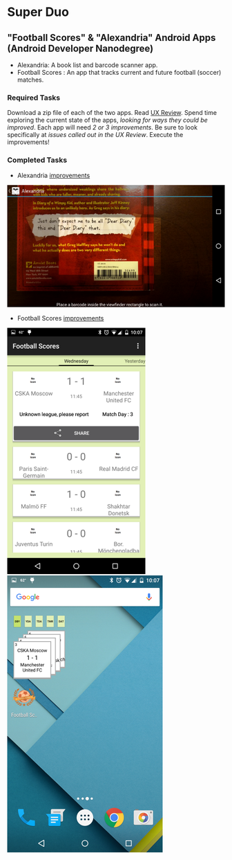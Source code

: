 # Super Duo #

## "Football Scores" &amp; "Alexandria" Android Apps (Android Developer Nanodegree) ##

* Alexandria: A book list and barcode scanner app.
* Football Scores : An app that tracks current and future football (soccer) matches.

### Required Tasks

Download a zip file of each of the two apps.
Read [UX Review](/ux-review.md).
Spend time exploring the current state of the apps, _looking for ways they could be improved_. Each app will need _2 or 3 improvements_. Be sure to look specifically at _issues called out in the UX Review_.
Execute the improvements!

### Completed Tasks

* Alexandria [improvements](/alexandria/README.md)

![](/img/screenshot_barcode_scanning_layout_small.png)

* Football Scores [improvements](/Football_Scores/README.md)

![](/img/screenshot_football_scores_small.png) ![](/img/screenshot_football_scores_widget_small.png)

